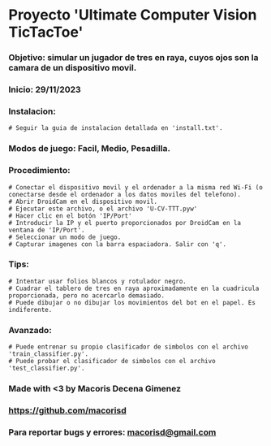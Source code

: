 # Proyecto 'Ultimate Computer Vision TicTacToe'
### Objetivo: simular un jugador de tres en raya, cuyos ojos son la camara de un dispositivo movil.
### Inicio: 29/11/2023

### Instalacion:
    # Seguir la guia de instalacion detallada en 'install.txt'.    

### Modos de juego: Facil, Medio, Pesadilla.

### Procedimiento:
    # Conectar el dispositivo movil y el ordenador a la misma red Wi-Fi (o conectarse desde el ordenador a los datos moviles del telefono).
    # Abrir DroidCam en el dispositivo movil.
    # Ejecutar este archivo, o el archivo 'U-CV-TTT.pyw'
    # Hacer clic en el botón 'IP/Port'
    # Introducir la IP y el puerto proporcionados por DroidCam en la ventana de 'IP/Port'.
    # Seleccionar un modo de juego.
    # Capturar imagenes con la barra espaciadora. Salir con 'q'.

### Tips:
    # Intentar usar folios blancos y rotulador negro.
    # Cuadrar el tablero de tres en raya aproximadamente en la cuadricula proporcionada, pero no acercarlo demasiado.
    # Puede dibujar o no dibujar los movimientos del bot en el papel. Es indiferente.

### Avanzado:
    # Puede entrenar su propio clasificador de simbolos con el archivo 'train_classifier.py'.
    # Puede probar el clasificador de simbolos con el archivo 'test_classifier.py'.

### Made with <3 by Macoris Decena Gimenez
### https://github.com/macorisd

### Para reportar bugs y errores: macorisd@gmail.com
